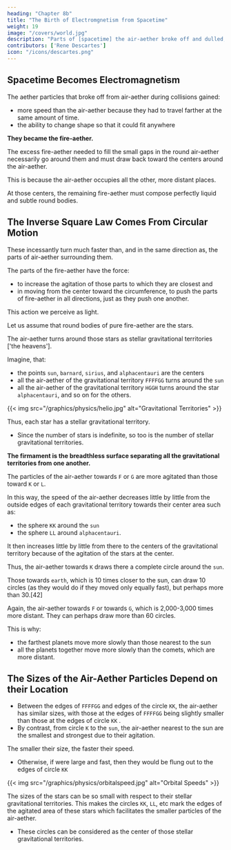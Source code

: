 ```yaml
---
heading: "Chapter 8b"
title: "The Birth of Electromgnetism from Spacetime"
weight: 19
image: "/covers/world.jpg"
description: "Parts of [spacetime] the air-aether broke off and dulled, making them go faster than the air-aether"
contributors: ['Rene Descartes']
icon: "/icons/descartes.png"
---
```



## Spacetime Becomes Electromagnetism

The aether particles that broke off from air-aether during collisions gained:
- more speed than the air-aether because they had to travel farther at the same amount of time. 
- the ability to change shape so that it could fit anywhere

**They became the fire-aether.**

<!-- the aethereal air were broken and had the small points of their angles dulled from rounding off. These necessarily had to go faster than the aethereal air.  -->

<!-- It went faster because it had to go off to the side through very narrow passages and out of the small spaces left between the parts of the air-aether as they collided head-on. It had much more of a path than the air-aether to traverse in the same time. -->

The excess fire-aether needed to fill the small gaps in the round air-aether necessarily go around them and must draw back toward the centers around the air-aether. 
<!-- which those parts turn, -->

This is because the air-aether occupies all the other, more distant places. 
<!-- parts of the second] -->

At those centers, the remaining <!-- first element --> fire-aether must compose perfectly liquid and subtle round bodies. 


## The Inverse Square Law Comes From Circular Motion

These incessantly turn much faster than, and in the same direction as, the parts of air-aether surrounding them. 

The parts of the fire-aether have the force:
- to increase the agitation of those parts to which they are closest and
- in moving from the center toward the circumference, to push the parts of fire-aether in all directions, just as they push one another.

This action we perceive as light. 

<!-- We shall take one of those round bodies composed purely of the  -->
<!-- matter of the first element  -->

Let us assume that round bodies of pure fire-aether are the stars. 

<!-- , of the new world I am describing to you.  -->

The air-aether turns around those stars as stellar gravitational territories ['the heavens'].

Imagine, that:
- the points `sun`, `barnard`, `sirius`, and `alphacentauri` are the centers
- all the air-aether of the gravitational territory `FFFFGG` turns around the `sun`
- all the air-aether of the gravitational territory `HGGH` turns around the star `alphacentauri`, and so on for the others. 

{{< img src="/graphics/physics/helio.jpg" alt="Gravitational Territories" >}}

Thus, each star has a stellar gravitational territory.
- Since the number of stars is indefinite, so too is the number of stellar gravitational territories. 

**The firmament is the breadthless surface separating all the gravitational territories from one another.**


The particles of the air-aether towards `F` or `G` are more agitated than those toward `K` or `L`.

In this way, the speed of the air-aether decreases little by little from the outside edges of each gravitational territory towards their center area such as:
- the sphere `KK` around the `sun`
- the sphere `LL` around `alphacentauri`. 

It then increases little by little from there to the centers of the gravitational territory because of the agitation of the stars at the center. 

Thus, the air-aether towards `K` draws there a complete circle around the `sun`.

Those towards `earth`, which is 10 times closer to the sun, can draw 10 circles (as they would do if they moved only equally fast), but perhaps more than 30.[42]

Again, the air-aether towards `F` or towards `G`, which is 2,000-3,000 times more distant. They can perhaps draw more than 60 circles. 

This is why:
- the farthest planets move more slowly than those nearest to the sun
- all the planets together move more slowly than the comets, which are more distant.


## The Sizes of the Air-Aether Particles Depend on their Location

- Between the edges of `FFFFGG` and edges of the circle `KK`, the air-aether has similar sizes, with those at the edges of `FFFFGG` being slightly smaller than those at the edges of circle `KK` <!-- (provided that the difference of their sizes are not proportionately greater than that of their speeds) -->.
- By contrast, from circle `K` to the `sun`, the air-aether nearest to the sun are the smallest and strongest due to their agitation.
 
The smaller their size, the faster their speed.
- Otherwise, if were large and fast, then they would be flung out to the edges of circle `KK` 

<!-- they were inversely proportional, then they would go out to occupy the place of the farthest. -->

{{< img src="/graphics/physics/orbitalspeed.jpg" alt="Orbital Speeds" >}}

<!-- The difference of their sizes is proportional to their speeds.  -->
<!-- tely greater than (or at least proportionately as great as) that of their speeds.  -->

<!-- Note finally that, given the manner in which I have said the sun and the other fixed stars were formed,  -->

The sizes of the stars can be so small with respect to their stellar gravitational territories. This makes the circles `KK`, `LL`, etc mark the edges of the agitated area of these stars which facilitates the smaller particles of the air-aether. 
- These circles can be considered as the center of those stellar gravitational territories.
